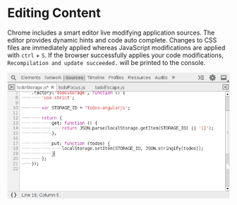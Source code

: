 Editing Content
===============

Chrome includes a smart editor live modifying application sources. The editor provides dynamic hints and code auto complete. Changes to CSS files are immediately applied whereas JavaScript modifications are applied with `ctrl` + `S`. If the browser successfully applies your code modifications, `Recompilation and update succeeded.` will be printed to the console.

![Audits](../sources/edit-auto.gif)